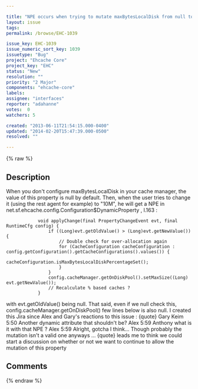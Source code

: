 ```yaml
---

title: "NPE occurs when trying to mutate maxBytesLocalDisk from null to something"
layout: issue
tags: 
permalink: /browse/EHC-1039

issue_key: EHC-1039
issue_numeric_sort_key: 1039
issuetype: "Bug"
project: "Ehcache Core"
project_key: "EHC"
status: "New"
resolution: ""
priority: "2 Major"
components: "ehcache-core"
labels: 
assignee: "interfaces"
reporter: "adahanne"
votes:  0
watchers: 5

created: "2013-06-11T21:54:15.000-0400"
updated: "2014-02-20T15:47:39.000-0500"
resolved: ""

---
```




{% raw %}



## Description

<div markdown="1" class="description">

When you don't configure maxBytesLocalDisk in your cache manager, the value of this property is null by default.
Then, when the user tries to change it (using the rest agent for example) to "10M", he will get a NPE in net.sf.ehcache.config.Configuration$DynamicProperty , l.163 :

```
            void applyChange(final PropertyChangeEvent evt, final RuntimeCfg config) {
                if ((Long)evt.getOldValue() > (Long)evt.getNewValue()) {
                    // Double check for over-allocation again
                    for (CacheConfiguration cacheConfiguration : config.getConfiguration().getCacheConfigurations().values()) {
                        cacheConfiguration.isMaxBytesLocalDiskPercentageSet();
                    }
                }
                config.cacheManager.getOnDiskPool().setMaxSize((Long) evt.getNewValue());
                // Recalculate % based caches ?
            }
```

with evt.getOldValue() being null.
That said, even if we null check this, config.cacheManager.getOnDiskPool() few lines below is also null.
I created this Jira since Alex and Gary's reactions to this issue :
{quote}
Gary Keim 5:50 Another dynamic attribute that shouldn't be?
Alex 5:59 Anthony what is it with that NPE ?
Alex 5:59 Alright, gotcha I think… Though probably the mutation isn't a valid one anyways …
{quote}
leads me to think we could start a discussion on whether or not we want to continue to allow the mutation of this property 


</div>

## Comments



{% endraw %}
